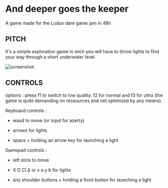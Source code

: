 # And deeper goes the keeper

A game made for the Ludun dare game jam in 48h
## PITCH
It's a simple exploration game in wich you will have to throw lights to find your way through a short underwater level

![screenshot](https://img.itch.zone/aW1hZ2UvMTAxMzc4Ny81Nzc0MTA2LmpwZw==/original/WMir4r.jpg)

## CONTROLS
options :
 press f1 to switch to low quality.
 f2 for normal
 and f3 for ultra
 (the game is quite demanding on ressources and not optimized by any means)

Keyboard controls : 

- wasd to move (or zqsd for azerty)

- arrows for lights

- space + holding an arrow key for launching a light

Gamepad controls : 

- left stick to move

- X O □ ∆ or x a y b for lights

- any shoulder buttons + holding a front button for launching a light
